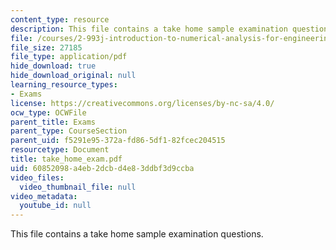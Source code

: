 ```yaml
---
content_type: resource
description: This file contains a take home sample examination questions.
file: /courses/2-993j-introduction-to-numerical-analysis-for-engineering-13-002j-spring-2005/60852098a4eb2dcbd4e83ddbf3d9ccba_take_home_exam.pdf
file_size: 27185
file_type: application/pdf
hide_download: true
hide_download_original: null
learning_resource_types:
- Exams
license: https://creativecommons.org/licenses/by-nc-sa/4.0/
ocw_type: OCWFile
parent_title: Exams
parent_type: CourseSection
parent_uid: f5291e95-372a-fd86-5df1-82fcec204515
resourcetype: Document
title: take_home_exam.pdf
uid: 60852098-a4eb-2dcb-d4e8-3ddbf3d9ccba
video_files:
  video_thumbnail_file: null
video_metadata:
  youtube_id: null
---
```

This file contains a take home sample examination questions.